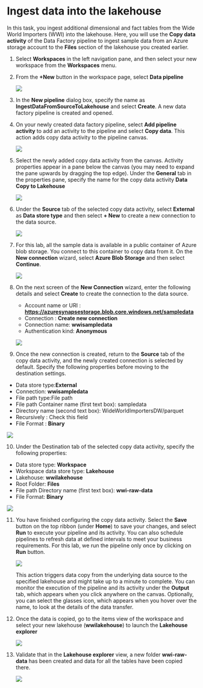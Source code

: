 # Ingest data into the lakehouse
In this task, you ingest additional dimensional and fact tables from the Wide World Importers (WWI) into the lakehouse.
Here, you will use the **Copy data activity** of the Data Factory pipeline to ingest sample data from an Azure storage account to the **Files** section of the lakehouse you created earlier.

1. Select **Workspaces** in the left navigation pane, and then select your new workspace from the **Workspaces** menu.

2. From the **+New** button in the workspace page, select **Data pipeline**

   ![](images/create-data-pipeline.png)

3. In the **New pipeline** dialog box, specify the name as **IngestDataFromSourceToLakehouse** and select **Create**. A new data factory pipeline is created and opened.
  
4. On your newly created data factory pipeline, select **Add pipeline activity** to add an activity to the pipeline and select **Copy data**. This action adds copy data activity to the pipeline canvas.

   ![](images/pipeline-copy-data.png)

5. Select the newly added copy data activity from the canvas. Activity properties appear in a pane below the canvas (you may need to expand the pane upwards by dragging the top edge). Under the **General** tab in the properties pane, specify the name for the copy data activity **Data Copy to Lakehouse**

   ![](images/data-copy-to-lakehouse.png)

6. Under the **Source** tab of the selected copy data activity, select **External** as **Data store type** and then select **+ New** to create a new connection to the data source.
   
   ![](images/data-store-source-external.png)
   
7. For this lab, all the sample data is available in a public container of Azure blob storage. You connect to this container to copy data from it. On the **New connection** wizard, select **Azure Blob Storage** and then select **Continue**.

   ![](images/new-connection-azure-blob-storage.png)

8. On the next screen of the **New Connection** wizard, enter the following details and select **Create** to create the connection to the data source.
   - Account name or URI : **https://azuresynapsestorage.blob.core.windows.net/sampledata**
   - Connection	: **Create new connection**
   - Connection name:	**wwisampledata**
   - Authentication kind:	**Anonymous**
     
    ![](images/connection-settings-details.png)

9. Once the new connection is created, return to the **Source** tab of the copy data activity, and the newly created connection is selected by default. Specify the following properties before moving to the destination settings.
- Data store type:**External**
- Connection: **wwisampledata**
- File path type:File path
- File path	Container name (first text box): sampledata
- Directory name (second text box): WideWorldImportersDW/parquet
- Recursively	: Check this field
- File Format	: **Binary**

 ![](images/source-tab-details.png)

10. Under the Destination tab of the selected copy data activity, specify the following properties:

- Data store type: **Workspace**
- Workspace data store type: **Lakehouse**
- Lakehouse: **wwilakehouse**
- Root Folder: **Files**
- File path	Directory name (first text box): **wwi-raw-data**
- File Format: **Binary**

 ![](images/destination-tab-details.png)

11. You have finished configuring the copy data activity. Select the **Save** button on the top ribbon (under **Home**) to save your changes, and select **Run** to execute your pipeline and its activity. You can also schedule pipelines to refresh data at defined intervals to meet your business requirements. For this lab, we run the pipeline only once by clicking on **Run** button.

    ![](images/save-run-output-tab.png)

    This action triggers data copy from the underlying data source to the specified lakehouse and might take up to a minute to complete. You can monitor the execution of the pipeline and its activity under the **Output** tab, which appears when you click anywhere on the canvas. Optionally, you can select the glasses icon, which appears when you hover over the name, to look at the details of the data transfer.

12. Once the data is copied, go to the items view of the workspace and select your new lakehouse (**wwilakehouse**) to launch the **Lakehouse explorer**

    ![](images/item-view-select-lakehouse.png)

13. Validate that in the **Lakehouse explorer** view, a new folder **wwi-raw-data** has been created and data for all the tables have been copied there.

    ![](images/validate-destination-table.png)
